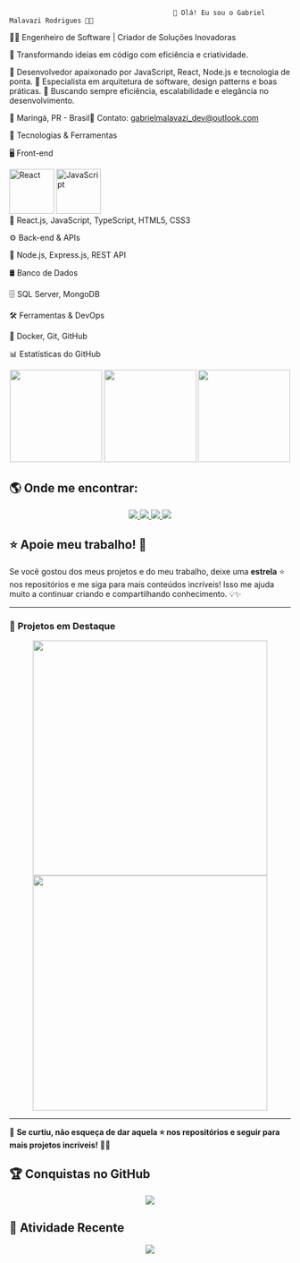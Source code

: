 
                                             🌟 Olá! Eu sou o Gabriel Malavazi Rodrigues 👋🚀

🧑‍💻 Engenheiro de Software | Criador de Soluções Inovadoras

🚀 Transformando ideias em código com eficiência e criatividade.

🔹 Desenvolvedor apaixonado por JavaScript, React, Node.js e tecnologia de ponta.
🔹 Especialista em arquitetura de software, design patterns e boas práticas.
🔹 Buscando sempre eficiência, escalabilidade e elegância no desenvolvimento.

📍 Maringá, PR - Brasil📧 Contato: gabrielmalavazi_dev@outlook.com

🚀 Tecnologias & Ferramentas

🖥️ Front-end
<div align="left">
  <img src="https://encrypted-tbn0.gstatic.com/images?q=tbn:ANd9GcTSoW3g9hjXIasgon-kpzz-lD9z4SsalyPbZA&s" alt="React" width="80" />
  <img src="https://encrypted-tbn0.gstatic.com/images?q=tbn:ANd9GcRw_NP-gNVF6Iyy2tDjL9kv7pkTakRxG0IXtQ&s"alt="JavaScript" width="80" />
</div>
🎨 React.js, JavaScript, TypeScript, HTML5, CSS3

⚙️ Back-end & APIs

🚀 Node.js, Express.js, REST API

🛢️ Banco de Dados

🗄️ SQL Server, MongoDB

🛠️ Ferramentas & DevOps

🔧 Docker, Git, GitHub

📊 Estatísticas do GitHub
<div align="center">
  <img height="165em" src="https://github-readme-stats.vercel.app/api?username=GabrielMalava&show_icons=true&theme=dracula&include_all_commits=true&count_private=true"/>
  <img height="165em" src="https://github-readme-stats.vercel.app/api/top-langs/?username=GabrielMalava&layout=compact&langs_count=7&theme=dracula"/>
  <img height="165em" src="https://github-readme-streak-stats.herokuapp.com/?user=GabrielMalava&theme=dracula">
</div>



## 🌎 Onde me encontrar:

<div align="center">
  <a href="https://www.linkedin.com/in/seu-usuario" target="_blank">
    <img src="https://img.shields.io/badge/-LinkedIn-%230077B5?style=for-the-badge&logo=linkedin&logoColor=white" />
  </a>
  <a href="mailto:gabrielmalavazi_dev@outlook.com">
    <img src="https://img.shields.io/badge/-Email-%23D14836?style=for-the-badge&logo=gmail&logoColor=white" />
  </a>
  <a href="https://twitter.com/seu-usuario" target="_blank">
    <img src="https://img.shields.io/badge/-Twitter-%231DA1F2?style=for-the-badge&logo=twitter&logoColor=white" />
  </a>
  <a href="https://www.instagram.com/gabriel_malava?utm_source=qr&igsh=MWRvYmU0ejB0MG80cw==" target="_blank">
    <img src="https://img.shields.io/badge/-Instagram-%23E4405F?style=for-the-badge&logo=instagram&logoColor=white" />
  </a>
</div>



## ⭐ Apoie meu trabalho! 🚀

Se você gostou dos meus projetos e do meu trabalho, deixe uma **estrela** ⭐ nos repositórios e me siga para mais conteúdos incríveis! Isso me ajuda muito a continuar criando e compartilhando conhecimento. 💡✨

---

### 📌 **Projetos em Destaque**

<div align="center">
  <a href="https://github.com/GabrielMalava/Front_API">
    <img width="420px" src="https://github-readme-stats.vercel.app/api/pin/?username=GabrielMalava&repo=Front_API&theme=radical&border_radius=10"/>
  </a>
  <a href="https://github.com/GabrielMalava/API_magic_front">
    <img width="420px" src="https://github-readme-stats.vercel.app/api/pin/?username=GabrielMalava&repo=outro-projeto&theme=radical&border_radius=10"/>
  </a>
</div>

---

🌟 **Se curtiu, não esqueça de dar aquela ⭐ nos repositórios e seguir para mais projetos incríveis!** 🚀🔥

## 🏆 Conquistas no GitHub

<div align="center">
  <img src="https://github-profile-trophy.vercel.app/?username=GabrielMalava&theme=dracula&margin-w=15&row=1"/>
</div>


## 🚀 Atividade Recente

<div align="center">
  <img src="https://github-readme-activity-graph.vercel.app/graph?username=GabrielMalava&theme=dracula"/>
</div>


